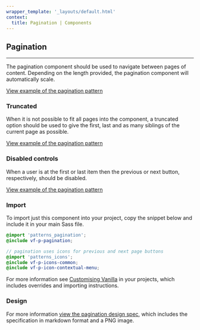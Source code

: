 ```yaml
---
wrapper_template: '_layouts/default.html'
context:
  title: Pagination | Components
---
```


## Pagination

<hr>

The pagination component should be used to navigate between pages of content. Depending on the length provided, the pagination component will automatically scale.

<a href="/examples/patterns/pagination/pagination" class="js-example">
View example of the pagination pattern
</a>

### Truncated

When it is not possible to fit all pages into the component, a truncated option should be used to give the first, last and as many siblings of the current page as possible.

<a href="/examples/patterns/pagination/pagination-truncated" class="js-example">
View example of the pagination pattern
</a>

### Disabled controls

When a user is at the first or last item then the previous or next button, respectively, should be disabled.

<a href="/examples/patterns/pagination/pagination-disabled" class="js-example">
View example of the pagination pattern
</a>

### Import

To import just this component into your project, copy the snippet below and include it in your main Sass file.

```scss
@import 'patterns_pagination';
@include vf-p-pagination;

// pagination uses icons for previous and next page buttons
@import 'patterns_icons';
@include vf-p-icons-common;
@include vf-p-icon-contextual-menu;
```

For more information see [Customising Vanilla](/customising-vanilla/) in your projects, which includes overrides and importing instructions.

### Design

For more information [view the pagination design spec](https://github.com/ubuntudesign/vanilla-design/tree/master/Pagination), which includes the specification in markdown format and a PNG image.
